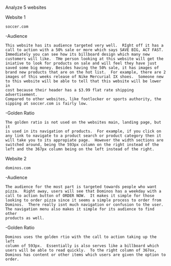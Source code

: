 Analyze 5 websites

Website 1

	soccer.com

-Audience

	This website has its audience targeted very well.  RIght off it has a
	call to action with a 50% sale or more which says SAVE BIG, ACT FAST.
	Immediately you can see how its billboard design which many new
	customers will like.  THe person looking at this website will get the
	iniative to look for products on sale and will feel they have just
	saved some big money. Besides having the 50% sale, it has images of
	brand new products that are on the hot list.  For example, there are 2
	images of this weeks release of Nike Mercurial IX shoes.  Someone new
	to this website will be able to tell that this website will be lower in
	cost because their header has a $3.99 flat rate shipping advertisement.
	Compared to other websites, like footlocker or sports authority, the
	sipping at soccer.com is fairly low.

-Golden Ratio

	The golden ratio is not used on the websites main, landing page, but it
	is used in its navigation of products.  For example, if you click on
	any link to navigate to a product search or product category then it
	will take you to its appropiate page.  However the width sections are
	switched around, being the 593px column on the right instead of the
	left and the 367px column being on the left instead of the right.

Website 2

	dominos.com

-Audience

	The audience for the most part is targeted towards people who want
	pizza.  Right away, users will see that Dominos has a weekday with a
	call to action button of ORDER NOW.  It makes it simple for those
	looking to order pizza since it seems a simple process to order from
	Dominos.  There really isnt much navigation or confusion to the user.
	The navigation menu also makes it simple for its audience to find other
	products as well.

-Golden Ratio

	Dominos uses the golden rtio with the call to action taking up the left
	column of 593px.  Essentially is also serves like a billboard which
	users will be able to read quickly.  To the right column of 367ox,
	Dominos has content or other items which users are given the option to
	order.


